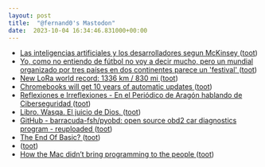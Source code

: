 ```yaml
---
layout: post
title:  "@fernand0's Mastodon"
date:  2023-10-04 16:34:46.831000+00:00
---
```

*  [Las inteligencias artificiales y los desarrolladores segun McKinsey ](https://fernand0.github.io//desarrolladores-ia) ([toot](https://mastodon.social/@fernand0/111177714029661728))
*  [Yo, como no entiendo de fútbol no voy a decir mucho, pero un mundial organizado por tres países en dos continentes parece un &#39;festival&#39; ](https://mastodon.social/@fernand0/111177695781123066) ([toot](https://mastodon.social/@fernand0/111177695781123066))
*  [New LoRa world record: 1336 km / 830 mi ](https://www.thethingsnetwork.org/article/new-lora-world-record-1336-km-830-m) ([toot](https://mastodon.social/@fernand0/111177627245809252))
*  [Chromebooks will get 10 years of automatic updates ](https://blog.google/outreach-initiatives/education/automatic-update-extension-chromebook) ([toot](https://mastodon.social/@fernand0/111177473400786478))
*  [
         Reflexiones e Irreflexiones - En el Periódico de Aragón hablando de Ciberseguridad
       ](http://fernand0.blogalia.com//historias/7876) ([toot](https://mastodon.social/@fernand0/111177437238794004))
*  [Libro. Wasqa. El juicio de Dios. ](https://fotografiasenmovimiento.wordpress.com/2023/10/04/libro-wasqa-el-juicio-de-dios) ([toot](https://mastodon.social/@fernand0/111177245635269636))
*  [GitHub - barracuda-fsh/pyobd: open source obd2 car diagnostics program - reuploaded ](https://github.com/barracuda-fsh/pyob) ([toot](https://mastodon.social/@fernand0/111177127501100001))
*  [The End Of Basic? ](https://hackaday.com/2023/09/17/the-end-of-basic) ([toot](https://mastodon.social/@fernand0/111176941285175626))
*  [ ](https://mastodon.social/users/fernand0/statuses/111176851253188291/activity) ([toot](https://mastodon.social/users/fernand0/statuses/111176851253188291/activity))
*  [How the Mac didn’t bring programming to the people ](https://eclecticlight.co/2023/09/16/how-the-mac-didnt-bring-programming-to-the-people) ([toot](https://mastodon.social/@fernand0/111176728205576296))
